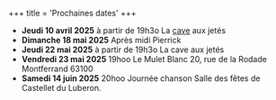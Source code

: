 +++
title = 'Prochaines dates'
+++


- **Jeudi 10 avril 2025** à partir de 19h3o La [cave](cave) aux jetés
- **Dimanche 18 mai 2025** Après midi Pierrick
- **Jeudi 22 mai 2025** à partir de 19h3o La cave aux jetés
- **Vendredi 23 mai 2025** 19hoo Le Mulet Blanc 20, rue de la Rodade Montferrand 63100
- **Samedi 14 juin 2025** 20hoo Journée chanson Salle des fêtes de Castellet du Luberon.
